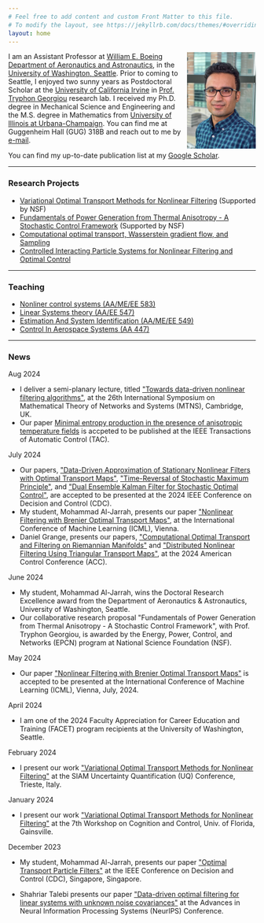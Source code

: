 ```yaml
---
# Feel free to add content and custom Front Matter to this file.
# To modify the layout, see https://jekyllrb.com/docs/themes/#overriding-theme-defaults
layout: home
---
```

<img style="float: right;"  src="./images/Amir.jpg" width="140"/>

I am an Assistant Professor at [William E. Boeing Department of Aeronautics and Astronautics](https://www.aa.washington.edu/), in the [University of Washington, Seattle](https://www.washington.edu/). 
Prior to coming to Seattle, I enjoyed two sunny years as Postdoctoral Scholar at the [University of California Irvine](https://uci.edu/) in [Prof. Tryphon Georgiou](http://georgiou.eng.uci.edu/index.html) research lab. I received my Ph.D. degree in Mechanical Science and Engineering and the M.S. degree in Mathematics from [University of Illinois at Urbana-Champaign](). You can find me at Guggenheim Hall (GUG) 318B and reach out to me by [e-mail](<amirtag@uw.edu>).           

You can find my up-to-date publication list at my [Google Scholar](https://scholar.google.com/citations?user=l96zhjwAAAAJ&hl=en).   

---
### Research Projects
- [Variational Optimal Transport Methods for Nonlinear Filtering](./research/#OTPF) (Supported by NSF)
- [Fundamentals of Power Generation from Thermal Anisotropy - A Stochastic Control Framework](./research/#anisotropy)  (Supported by NSF)
- [Computational optimal transport, Wasserstein gradient flow, and Sampling](./research/#OT)
- [Controlled Interacting Particle Systems for Nonlinear Filtering and Optimal Control](./research/#FPF)


---
### Teaching
- [Nonliner control systems (AA/ME/EE 583)](./teaching/#AA583)
- [Linear Systems theory (AA/EE 547)](./teaching/#AA547)
- [Estimation And System Identification (AA/ME/EE 549)](./teaching/#AA549)
- [Control In Aerospace Systems (AA 447)](./teaching/#AA447)

<!---
### Professional Experience/Education
- Postdoctoral Scholar ([with Tryphon Georgiou](http://georgiou.eng.uci.edu/index.html)), University of California, Irvine, 2019-2021       
- Ph.D. in Mechanical Engineering, [University of Illinois at Urbana-Champaign](https://illinois.edu/), 2019    
Advisor: [Prashant G. Mehta](http://mehta.mechse.illinois.edu/)
- M.S. in Mathematics, [University of Illinois at Urbana-Champaign](https://illinois.edu/), 2017
- B.S. in  Mechanical Engineering and Physics, [Sharif University of Technology](http://www.sharif.ir/web/en/), Iran, 2013  

--->
---
### News
Aug 2024
- I deliver a semi-planary lecture, titled ["Towards data-driven nonlinear filtering algorithms"](https://mtns2024.eng.cam.ac.uk/plenary-semi-plenary-lectures/), at the 26th International Symposium on Mathematical Theory of Networks and Systems (MTNS), Cambridge, UK.    
- Our paper [Minimal entropy production in the presence of anisotropic temperature fields](https://arxiv.org/abs/2302.04401) is accpeted to be published at the IEEE Transactions of Automatic Control (TAC). 

July 2024 
- Our papers, ["Data-Driven Approximation of Stationary Nonlinear Filters with Optimal Transport Maps"](https://arxiv.org/abs/2403.15630), ["Time-Reversal of Stochastic Maximum Principle"](https://arxiv.org/abs/2403.02044), and ["Dual Ensemble Kalman Filter for Stochastic Optimal Control"](https://arxiv.org/abs/2404.06696), are accepted to be presented at the 2024 IEEE Conference on Decision and Control (CDC). 
- My student, Mohammad Al-Jarrah, presents our paper ["Nonlinear Filtering with Brenier Optimal Transport Maps"](https://icml.cc/virtual/2024/poster/33624), at the International Conference of Machine Learning (ICML), Vienna. 
- Daniel Grange, presents our papers, ["Computational Optimal Transport and Filtering on Riemannian Manifolds"]((https://ieeexplore.ieee.org/abstract/document/10314716/)) and ["Distributed Nonlinear Filtering Using Triangular Transport Maps"](https://arxiv.org/abs/2310.19000), at the 2024 American Control Conference (ACC). 

June 2024 
- My student, Mohammad Al-Jarrah, wins the Doctoral Research Excellence award from the Department of Aeronautics & Astronautics, University of Washington, Seattle.    
- Our collaborative research proposal "Fundamentals of Power Generation from Thermal Anisotropy - A Stochastic Control Framework", with Prof. Tryphon Georgiou, is awarded by the Energy, Power, Control, and Networks (EPCN) program at National Science Foundation (NSF).  


May 2024
- Our paper ["Nonlinear Filtering with Brenier Optimal Transport Maps"](https://arxiv.org/abs/2310.13886) is accepted to be presented at the International Conference of Machine Learning (ICML), Vienna, July, 2024. 

April 2024
- I am one of the 2024 Faculty Appreciation for Career Education and Training (FACET) program recipients at the University of Washington, Seattle.  

February 2024
- I present our work ["Variational Optimal Transport Methods for Nonlinear Filtering"](../files/SIAM-UQ-2024.pdf) at the SIAM Uncertainty Quantification (UQ) Conference, Trieste, Italy. 

January 2024
- I present our work ["Variational Optimal Transport Methods for Nonlinear Filtering"](../files/UF-2024.pdf) at the 7th Workshop on Cognition and Control, Univ. of Florida, Gainsville. 

December 2023
- My student, Mohammad Al-Jarrah, presents our paper ["Optimal Transport Particle Filters"](../files/CDC-2023-slides-Mohammad.pdf) at the IEEE Conference on Decision and Control (CDC), Singapore, Singapore. 

- Shahriar Talebi presents our paper ["Data-driven optimal filtering for linear systems with unknown noise covariances"](https://proceedings.neurips.cc/paper_files/paper/2023/hash/dbe8185809cb7032ec7ec6e365e3ed3b-Abstract-Conference.html) at the 
Advances in Neural Information Processing Systems (NeurIPS) Conference. 
